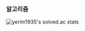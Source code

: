 ### 알고리즘

![yerim1935's solved.ac stats](https://github-readme-solvedac.hyp3rflow.vercel.app/api/?handle=yerim1935)
